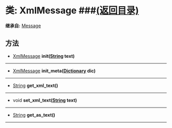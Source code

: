 # 类: XmlMessage ###[(返回目录)](README.md)  
  
**继承自:** [Message](Message.md)  
  
## 方法 
  
- [XmlMessage](XmlMessage.md) **init([String](https://docs.godotengine.org/en/latest/classes/class_string.html) text)**  
  
---  
  
- [XmlMessage](XmlMessage.md) **init_meta([Dictionary](https://docs.godotengine.org/en/latest/classes/class_dictionary.html) dic)**  
  
---  
  
- [String](https://docs.godotengine.org/en/latest/classes/class_string.html) **get_xml_text()**  
  
---  
  
- void **set_xml_text([String](https://docs.godotengine.org/en/latest/classes/class_string.html) text)**  
  
---  
  
- [String](https://docs.godotengine.org/en/latest/classes/class_string.html) **get_as_text()**  
  
---  
  

